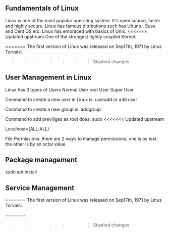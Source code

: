 Fundamentals of Linux
-------------------------------
Linux is one of the most popular operating system. It's open source, faster and highly secure.
Linux has famous ditributions such has Ubuntu, Suse and Cent OS etc.
Linux has embraced with basics of Unix.
<<<<<<< Updated upstream
One of the strongest tightly coupled Kernel.

=======
The first version of Linux was released on Sep17th, 1971 by Linus Torvalsi.
>>>>>>> Stashed changes

User Management in Linux
---------------------------
Linux has 3 types of Users
Normal User
root User
Super User

Command to create a new user in Linux is:
useradd or add user

Command to create a new group is:
addgroup

Command to add previliges as root does:
sudo
<<<<<<< Updated upstream

Localhost=(ALL:ALL)


File Permissions:
there are 2 ways to manage permissions, one is by text the other is by an octal value


Package management
--------------------------
sudo apt install


Service Management
-------------------------------
=======
The first version of Linux was released on Sep17th, 1971 by Linus Torvalsi.


=======
>>>>>>> Stashed changes
